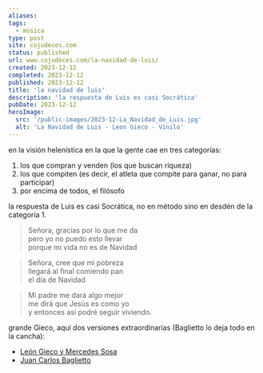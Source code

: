 ```yaml
---
aliases: 
tags:
  - música
type: post
site: cojudeces.com
status: published
url: www.cojudeces.com/la-navidad-de-luis/
created: 2023-12-12
completed: 2023-12-12
published: 2023-12-12
title: 'la navidad de luis'
description: 'la respuesta de Luis es casi Socrática'
pubDate: 2023-12-12
heroImage: 
  src: '/public-images/2023-12-La_Navidad_de_Luis.jpg'
  alt: 'La Navidad de Luis - Leon Gieco - Vinilo'
---
```

en la visión helenística en la que la gente cae en tres categorías:
1. los que compran y venden (los que buscan riqueza)
2. los que compiten (es decir, el atleta que compite para ganar, no para participar)
3. por encima de todos, el filósofo

la respuesta de Luis es casi Socrática, no en método sino en desdén de la categoría 1.

>Señora, gracias por lo que me da  
>pero yo no puedo esto llevar  
>porque mi vida no es de Navidad

>Señora, cree que mi pobreza  
>llegará al final comiendo pan  
>el día de Navidad

>Mi padre me dará algo mejor  
>me dirá que Jesús es como yo  
>y entonces así podré seguir viviendo.

grande Gieco, aquí dos versiones extraordinarias (Baglietto lo deja todo en la cancha):
- [León Gieco y Mercedes Sosa](https://youtu.be/hNygMUZdmpk?si=yZNr5EkuYuYZrSuf)
- [Juan Carlos Baglietto](https://youtu.be/xMdA2bryOAs?si=ULt23EGZ8iV_zp7a)